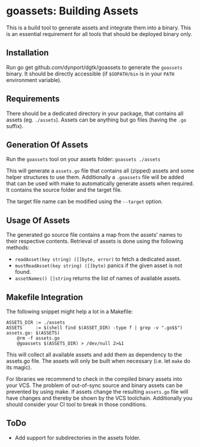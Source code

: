 # goassets: Building Assets

This is a build tool to generate assets and integrate them into a binary. This is an essential requirement for all tools
that should be deployed binary only.


## Installation

Run
	go get github.com/dynport/dgtk/goassets
to generate the `goassets` binary. It should be directly accessible (if `$GOPATH/bin` is in your `PATH` environment
variable).


## Requirements

There should be a dedicated directory in your package, that contains all assets (eg. `./assets`). Assets can be anything
but go files (having the `.go` suffix).


## Generation Of Assets

Run the `goassets` tool on your assets folder:
	`goassets ./assets`

This will generate a `assets.go` file that contains all (zipped) assets and some helper structures to use them.
Additionally a `.goassets` file will be added that can be used with make to automatically generate assets when required.
It contains the source folder and the target file.

The target file name can be modified using the `--target` option.


## Usage Of Assets

The generated go source file contains a map from the assets' names to their respective contents. Retrieval of assets is
done using the following methods:

* `readAsset(key string) ([]byte, error)` to fetch a dedicated asset.
* `mustReadAsset(key string) ([]byte)` panics if the given asset is not found.
* `assetNames() []string` returns the list of names of available assets.


## Makefile Integration

The following snippet might help a lot in a Makefile:

	ASSETS_DIR := ./assets
	ASSETS     := $(shell find $(ASSET_DIR) -type f | grep -v ".go$$")
	assets.go: $(ASSETS)
		@rm -f assets.go
		@goassets $(ASSETS_DIR) > /dev/null 2>&1

This will collect all available assets and add them as dependency to the assets.go file. The assets will only be built
when necessary (i.e. let `make` do its magic).

For libraries we recommend to check in the compiled binary assets into your VCS. The problem of out-of-sync source and
binary assets can be prevented by using make. If assets change the resulting `assets.go` file will have changes and
thereby be shown by the VCS toolchain. Additionally you should consider your CI tool to break in those conditions.


## ToDo

* Add support for subdirectories in the assets folder.
